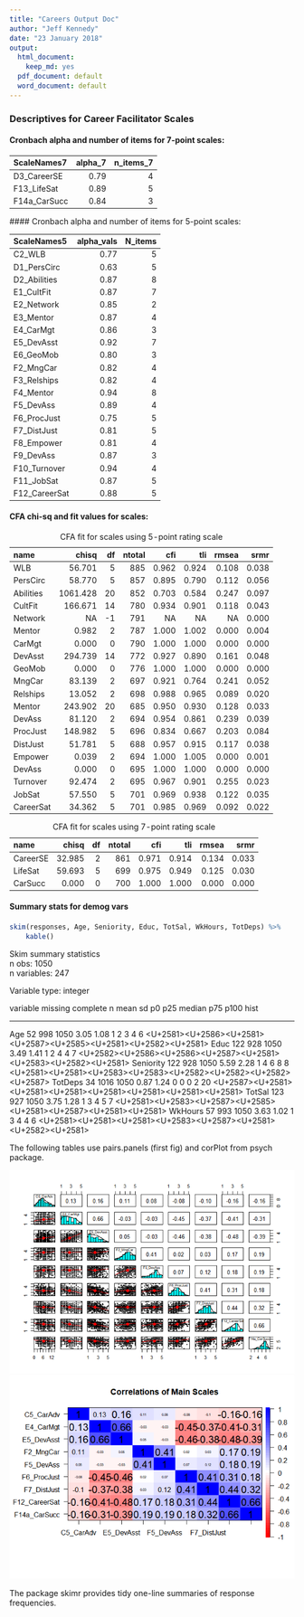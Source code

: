 ```yaml
---
title: "Careers Output Doc"
author: "Jeff Kennedy"
date: "23 January 2018"
output:
  html_document:
    keep_md: yes
  pdf_document: default
  word_document: default
---
```





### Descriptives for Career Facilitator Scales

#### Cronbach alpha and number of items for 7-point scales:
<table class="table table-striped table-hover" style="width: auto !important; margin-left: auto; margin-right: auto;">
 <thead>
  <tr>
   <th style="text-align:left;"> ScaleNames7 </th>
   <th style="text-align:right;"> alpha_7 </th>
   <th style="text-align:right;"> n_items_7 </th>
  </tr>
 </thead>
<tbody>
  <tr>
   <td style="text-align:left;"> D3_CareerSE </td>
   <td style="text-align:right;"> 0.79 </td>
   <td style="text-align:right;"> 4 </td>
  </tr>
  <tr>
   <td style="text-align:left;"> F13_LifeSat </td>
   <td style="text-align:right;"> 0.89 </td>
   <td style="text-align:right;"> 5 </td>
  </tr>
  <tr>
   <td style="text-align:left;"> F14a_CarSucc </td>
   <td style="text-align:right;"> 0.84 </td>
   <td style="text-align:right;"> 3 </td>
  </tr>
</tbody>
</table>
#### Cronbach alpha and number of items for 5-point scales:
<table class="table table-striped table-hover" style="width: auto !important; margin-left: auto; margin-right: auto;">
 <thead>
  <tr>
   <th style="text-align:left;"> ScaleNames5 </th>
   <th style="text-align:right;"> alpha_vals </th>
   <th style="text-align:right;"> N_items </th>
  </tr>
 </thead>
<tbody>
  <tr>
   <td style="text-align:left;"> C2_WLB </td>
   <td style="text-align:right;"> 0.77 </td>
   <td style="text-align:right;"> 5 </td>
  </tr>
  <tr>
   <td style="text-align:left;"> D1_PersCirc </td>
   <td style="text-align:right;"> 0.63 </td>
   <td style="text-align:right;"> 5 </td>
  </tr>
  <tr>
   <td style="text-align:left;"> D2_Abilities </td>
   <td style="text-align:right;"> 0.87 </td>
   <td style="text-align:right;"> 8 </td>
  </tr>
  <tr>
   <td style="text-align:left;"> E1_CultFit </td>
   <td style="text-align:right;"> 0.87 </td>
   <td style="text-align:right;"> 7 </td>
  </tr>
  <tr>
   <td style="text-align:left;"> E2_Network </td>
   <td style="text-align:right;"> 0.85 </td>
   <td style="text-align:right;"> 2 </td>
  </tr>
  <tr>
   <td style="text-align:left;"> E3_Mentor </td>
   <td style="text-align:right;"> 0.87 </td>
   <td style="text-align:right;"> 4 </td>
  </tr>
  <tr>
   <td style="text-align:left;"> E4_CarMgt </td>
   <td style="text-align:right;"> 0.86 </td>
   <td style="text-align:right;"> 3 </td>
  </tr>
  <tr>
   <td style="text-align:left;"> E5_DevAsst </td>
   <td style="text-align:right;"> 0.92 </td>
   <td style="text-align:right;"> 7 </td>
  </tr>
  <tr>
   <td style="text-align:left;"> E6_GeoMob </td>
   <td style="text-align:right;"> 0.80 </td>
   <td style="text-align:right;"> 3 </td>
  </tr>
  <tr>
   <td style="text-align:left;"> F2_MngCar </td>
   <td style="text-align:right;"> 0.82 </td>
   <td style="text-align:right;"> 4 </td>
  </tr>
  <tr>
   <td style="text-align:left;"> F3_Relships </td>
   <td style="text-align:right;"> 0.82 </td>
   <td style="text-align:right;"> 4 </td>
  </tr>
  <tr>
   <td style="text-align:left;"> F4_Mentor </td>
   <td style="text-align:right;"> 0.94 </td>
   <td style="text-align:right;"> 8 </td>
  </tr>
  <tr>
   <td style="text-align:left;"> F5_DevAss </td>
   <td style="text-align:right;"> 0.89 </td>
   <td style="text-align:right;"> 4 </td>
  </tr>
  <tr>
   <td style="text-align:left;"> F6_ProcJust </td>
   <td style="text-align:right;"> 0.75 </td>
   <td style="text-align:right;"> 5 </td>
  </tr>
  <tr>
   <td style="text-align:left;"> F7_DistJust </td>
   <td style="text-align:right;"> 0.81 </td>
   <td style="text-align:right;"> 5 </td>
  </tr>
  <tr>
   <td style="text-align:left;"> F8_Empower </td>
   <td style="text-align:right;"> 0.81 </td>
   <td style="text-align:right;"> 4 </td>
  </tr>
  <tr>
   <td style="text-align:left;"> F9_DevAss </td>
   <td style="text-align:right;"> 0.87 </td>
   <td style="text-align:right;"> 3 </td>
  </tr>
  <tr>
   <td style="text-align:left;"> F10_Turnover </td>
   <td style="text-align:right;"> 0.94 </td>
   <td style="text-align:right;"> 4 </td>
  </tr>
  <tr>
   <td style="text-align:left;"> F11_JobSat </td>
   <td style="text-align:right;"> 0.87 </td>
   <td style="text-align:right;"> 5 </td>
  </tr>
  <tr>
   <td style="text-align:left;"> F12_CareerSat </td>
   <td style="text-align:right;"> 0.88 </td>
   <td style="text-align:right;"> 5 </td>
  </tr>
</tbody>
</table>

#### CFA chi-sq and fit values for scales:
<table class="table table-striped table-hover" style="width: auto !important; margin-left: auto; margin-right: auto;">
<caption>CFA fit for scales using 5-point rating scale</caption>
 <thead>
  <tr>
   <th style="text-align:left;"> name </th>
   <th style="text-align:right;"> chisq </th>
   <th style="text-align:right;"> df </th>
   <th style="text-align:right;"> ntotal </th>
   <th style="text-align:right;"> cfi </th>
   <th style="text-align:right;"> tli </th>
   <th style="text-align:right;"> rmsea </th>
   <th style="text-align:right;"> srmr </th>
  </tr>
 </thead>
<tbody>
  <tr>
   <td style="text-align:left;"> WLB </td>
   <td style="text-align:right;"> 56.701 </td>
   <td style="text-align:right;"> 5 </td>
   <td style="text-align:right;"> 885 </td>
   <td style="text-align:right;"> 0.962 </td>
   <td style="text-align:right;"> 0.924 </td>
   <td style="text-align:right;"> 0.108 </td>
   <td style="text-align:right;"> 0.038 </td>
  </tr>
  <tr>
   <td style="text-align:left;"> PersCirc </td>
   <td style="text-align:right;"> 58.770 </td>
   <td style="text-align:right;"> 5 </td>
   <td style="text-align:right;"> 857 </td>
   <td style="text-align:right;"> 0.895 </td>
   <td style="text-align:right;"> 0.790 </td>
   <td style="text-align:right;"> 0.112 </td>
   <td style="text-align:right;"> 0.056 </td>
  </tr>
  <tr>
   <td style="text-align:left;"> Abilities </td>
   <td style="text-align:right;"> 1061.428 </td>
   <td style="text-align:right;"> 20 </td>
   <td style="text-align:right;"> 852 </td>
   <td style="text-align:right;"> 0.703 </td>
   <td style="text-align:right;"> 0.584 </td>
   <td style="text-align:right;"> 0.247 </td>
   <td style="text-align:right;"> 0.097 </td>
  </tr>
  <tr>
   <td style="text-align:left;"> CultFit </td>
   <td style="text-align:right;"> 166.671 </td>
   <td style="text-align:right;"> 14 </td>
   <td style="text-align:right;"> 780 </td>
   <td style="text-align:right;"> 0.934 </td>
   <td style="text-align:right;"> 0.901 </td>
   <td style="text-align:right;"> 0.118 </td>
   <td style="text-align:right;"> 0.043 </td>
  </tr>
  <tr>
   <td style="text-align:left;"> Network </td>
   <td style="text-align:right;"> NA </td>
   <td style="text-align:right;"> -1 </td>
   <td style="text-align:right;"> 791 </td>
   <td style="text-align:right;"> NA </td>
   <td style="text-align:right;"> NA </td>
   <td style="text-align:right;"> NA </td>
   <td style="text-align:right;"> 0.000 </td>
  </tr>
  <tr>
   <td style="text-align:left;"> Mentor </td>
   <td style="text-align:right;"> 0.982 </td>
   <td style="text-align:right;"> 2 </td>
   <td style="text-align:right;"> 787 </td>
   <td style="text-align:right;"> 1.000 </td>
   <td style="text-align:right;"> 1.002 </td>
   <td style="text-align:right;"> 0.000 </td>
   <td style="text-align:right;"> 0.004 </td>
  </tr>
  <tr>
   <td style="text-align:left;"> CarMgt </td>
   <td style="text-align:right;"> 0.000 </td>
   <td style="text-align:right;"> 0 </td>
   <td style="text-align:right;"> 790 </td>
   <td style="text-align:right;"> 1.000 </td>
   <td style="text-align:right;"> 1.000 </td>
   <td style="text-align:right;"> 0.000 </td>
   <td style="text-align:right;"> 0.000 </td>
  </tr>
  <tr>
   <td style="text-align:left;"> DevAsst </td>
   <td style="text-align:right;"> 294.739 </td>
   <td style="text-align:right;"> 14 </td>
   <td style="text-align:right;"> 772 </td>
   <td style="text-align:right;"> 0.927 </td>
   <td style="text-align:right;"> 0.890 </td>
   <td style="text-align:right;"> 0.161 </td>
   <td style="text-align:right;"> 0.048 </td>
  </tr>
  <tr>
   <td style="text-align:left;"> GeoMob </td>
   <td style="text-align:right;"> 0.000 </td>
   <td style="text-align:right;"> 0 </td>
   <td style="text-align:right;"> 776 </td>
   <td style="text-align:right;"> 1.000 </td>
   <td style="text-align:right;"> 1.000 </td>
   <td style="text-align:right;"> 0.000 </td>
   <td style="text-align:right;"> 0.000 </td>
  </tr>
  <tr>
   <td style="text-align:left;"> MngCar </td>
   <td style="text-align:right;"> 83.139 </td>
   <td style="text-align:right;"> 2 </td>
   <td style="text-align:right;"> 697 </td>
   <td style="text-align:right;"> 0.921 </td>
   <td style="text-align:right;"> 0.764 </td>
   <td style="text-align:right;"> 0.241 </td>
   <td style="text-align:right;"> 0.052 </td>
  </tr>
  <tr>
   <td style="text-align:left;"> Relships </td>
   <td style="text-align:right;"> 13.052 </td>
   <td style="text-align:right;"> 2 </td>
   <td style="text-align:right;"> 698 </td>
   <td style="text-align:right;"> 0.988 </td>
   <td style="text-align:right;"> 0.965 </td>
   <td style="text-align:right;"> 0.089 </td>
   <td style="text-align:right;"> 0.020 </td>
  </tr>
  <tr>
   <td style="text-align:left;"> Mentor </td>
   <td style="text-align:right;"> 243.902 </td>
   <td style="text-align:right;"> 20 </td>
   <td style="text-align:right;"> 685 </td>
   <td style="text-align:right;"> 0.950 </td>
   <td style="text-align:right;"> 0.930 </td>
   <td style="text-align:right;"> 0.128 </td>
   <td style="text-align:right;"> 0.033 </td>
  </tr>
  <tr>
   <td style="text-align:left;"> DevAss </td>
   <td style="text-align:right;"> 81.120 </td>
   <td style="text-align:right;"> 2 </td>
   <td style="text-align:right;"> 694 </td>
   <td style="text-align:right;"> 0.954 </td>
   <td style="text-align:right;"> 0.861 </td>
   <td style="text-align:right;"> 0.239 </td>
   <td style="text-align:right;"> 0.039 </td>
  </tr>
  <tr>
   <td style="text-align:left;"> ProcJust </td>
   <td style="text-align:right;"> 148.982 </td>
   <td style="text-align:right;"> 5 </td>
   <td style="text-align:right;"> 696 </td>
   <td style="text-align:right;"> 0.834 </td>
   <td style="text-align:right;"> 0.667 </td>
   <td style="text-align:right;"> 0.203 </td>
   <td style="text-align:right;"> 0.084 </td>
  </tr>
  <tr>
   <td style="text-align:left;"> DistJust </td>
   <td style="text-align:right;"> 51.781 </td>
   <td style="text-align:right;"> 5 </td>
   <td style="text-align:right;"> 688 </td>
   <td style="text-align:right;"> 0.957 </td>
   <td style="text-align:right;"> 0.915 </td>
   <td style="text-align:right;"> 0.117 </td>
   <td style="text-align:right;"> 0.038 </td>
  </tr>
  <tr>
   <td style="text-align:left;"> Empower </td>
   <td style="text-align:right;"> 0.039 </td>
   <td style="text-align:right;"> 2 </td>
   <td style="text-align:right;"> 694 </td>
   <td style="text-align:right;"> 1.000 </td>
   <td style="text-align:right;"> 1.005 </td>
   <td style="text-align:right;"> 0.000 </td>
   <td style="text-align:right;"> 0.001 </td>
  </tr>
  <tr>
   <td style="text-align:left;"> DevAss </td>
   <td style="text-align:right;"> 0.000 </td>
   <td style="text-align:right;"> 0 </td>
   <td style="text-align:right;"> 695 </td>
   <td style="text-align:right;"> 1.000 </td>
   <td style="text-align:right;"> 1.000 </td>
   <td style="text-align:right;"> 0.000 </td>
   <td style="text-align:right;"> 0.000 </td>
  </tr>
  <tr>
   <td style="text-align:left;"> Turnover </td>
   <td style="text-align:right;"> 92.474 </td>
   <td style="text-align:right;"> 2 </td>
   <td style="text-align:right;"> 695 </td>
   <td style="text-align:right;"> 0.967 </td>
   <td style="text-align:right;"> 0.901 </td>
   <td style="text-align:right;"> 0.255 </td>
   <td style="text-align:right;"> 0.023 </td>
  </tr>
  <tr>
   <td style="text-align:left;"> JobSat </td>
   <td style="text-align:right;"> 57.550 </td>
   <td style="text-align:right;"> 5 </td>
   <td style="text-align:right;"> 701 </td>
   <td style="text-align:right;"> 0.969 </td>
   <td style="text-align:right;"> 0.938 </td>
   <td style="text-align:right;"> 0.122 </td>
   <td style="text-align:right;"> 0.035 </td>
  </tr>
  <tr>
   <td style="text-align:left;"> CareerSat </td>
   <td style="text-align:right;"> 34.362 </td>
   <td style="text-align:right;"> 5 </td>
   <td style="text-align:right;"> 701 </td>
   <td style="text-align:right;"> 0.985 </td>
   <td style="text-align:right;"> 0.969 </td>
   <td style="text-align:right;"> 0.092 </td>
   <td style="text-align:right;"> 0.022 </td>
  </tr>
</tbody>
</table>


<table class="table table-striped table-hover" style="width: auto !important; margin-left: auto; margin-right: auto;">
<caption>CFA fit for scales using 7-point rating scale</caption>
 <thead>
  <tr>
   <th style="text-align:left;"> name </th>
   <th style="text-align:right;"> chisq </th>
   <th style="text-align:right;"> df </th>
   <th style="text-align:right;"> ntotal </th>
   <th style="text-align:right;"> cfi </th>
   <th style="text-align:right;"> tli </th>
   <th style="text-align:right;"> rmsea </th>
   <th style="text-align:right;"> srmr </th>
  </tr>
 </thead>
<tbody>
  <tr>
   <td style="text-align:left;"> CareerSE </td>
   <td style="text-align:right;"> 32.985 </td>
   <td style="text-align:right;"> 2 </td>
   <td style="text-align:right;"> 861 </td>
   <td style="text-align:right;"> 0.971 </td>
   <td style="text-align:right;"> 0.914 </td>
   <td style="text-align:right;"> 0.134 </td>
   <td style="text-align:right;"> 0.033 </td>
  </tr>
  <tr>
   <td style="text-align:left;"> LifeSat </td>
   <td style="text-align:right;"> 59.693 </td>
   <td style="text-align:right;"> 5 </td>
   <td style="text-align:right;"> 699 </td>
   <td style="text-align:right;"> 0.975 </td>
   <td style="text-align:right;"> 0.949 </td>
   <td style="text-align:right;"> 0.125 </td>
   <td style="text-align:right;"> 0.030 </td>
  </tr>
  <tr>
   <td style="text-align:left;"> CarSucc </td>
   <td style="text-align:right;"> 0.000 </td>
   <td style="text-align:right;"> 0 </td>
   <td style="text-align:right;"> 700 </td>
   <td style="text-align:right;"> 1.000 </td>
   <td style="text-align:right;"> 1.000 </td>
   <td style="text-align:right;"> 0.000 </td>
   <td style="text-align:right;"> 0.000 </td>
  </tr>
</tbody>
</table>

#### Summary stats for demog vars

```r
skim(responses, Age, Seniority, Educ, TotSal, WkHours, TotDeps) %>% 
    kable()
```

Skim summary statistics  
 n obs: 1050    
 n variables: 247    

Variable type: integer

variable    missing   complete   n      mean   sd     p0   p25   median   p75   p100   hist                                                             
----------  --------  ---------  -----  -----  -----  ---  ----  -------  ----  -----  -----------------------------------------------------------------
Age         52        998        1050   3.05   1.08   1    2     3        4     6      <U+2581><U+2586><U+2581><U+2587><U+2585><U+2581><U+2582><U+2581> 
Educ        122       928        1050   3.49   1.41   1    2     4        4     7      <U+2582><U+2586><U+2586><U+2587><U+2581><U+2583><U+2582><U+2581> 
Seniority   122       928        1050   5.59   2.28   1    4     6        8     8      <U+2581><U+2581><U+2583><U+2583><U+2582><U+2582><U+2582><U+2587> 
TotDeps     34        1016       1050   0.87   1.24   0    0     0        2     20     <U+2587><U+2581><U+2581><U+2581><U+2581><U+2581><U+2581><U+2581> 
TotSal      123       927        1050   3.75   1.28   1    3     4        5     7      <U+2581><U+2583><U+2587><U+2585><U+2581><U+2587><U+2581><U+2581> 
WkHours     57        993        1050   3.63   1.02   1    3     4        4     6      <U+2581><U+2581><U+2581><U+2583><U+2587><U+2581><U+2582><U+2581> 



The following tables use pairs.panels (first fig) and corPlot from psych package.

![](CareersReport_files/figure-html/correlation_plots-1.png)<!-- -->![](CareersReport_files/figure-html/correlation_plots-2.png)<!-- -->

The package skimr provides tidy one-line summaries of response frequencies.


